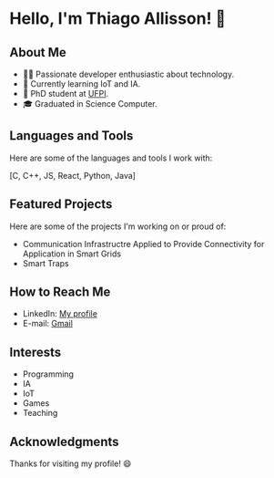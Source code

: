 # Hello, I'm Thiago Allisson! 👋

## About Me

- 👨‍💻 Passionate developer enthusiastic about technology.
- 🌱 Currently learning IoT and IA.
- 💼 PhD student at [UFPI](https://ufpi.br/).
- 🎓 Graduated in Science Computer.

## Languages and Tools

Here are some of the languages and tools I work with:

[C, C++, JS, React, Python, Java]

## Featured Projects

Here are some of the projects I'm working on or proud of:

- Communication Infrastructre Applied to Provide Connectivity for Application in Smart Grids
- Smart Traps

## How to Reach Me

- LinkedIn: [My profile](https://www.linkedin.com/in/thiago-allisson-rsilva)
- E-mail: [Gmail](mailto:thiago.allisson@ufpi.edu.br)

## Interests

- Programming
- IA
- IoT
- Games
- Teaching

## Acknowledgments

Thanks for visiting my profile! 😄
